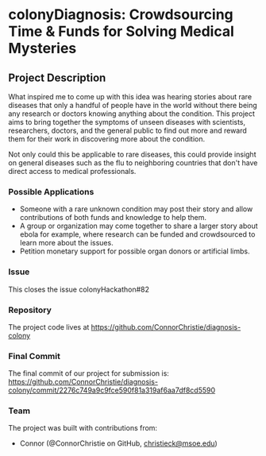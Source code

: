 # colonyDiagnosis: Crowdsourcing Time & Funds for Solving Medical Mysteries

## Project Description
What inspired me to come up with this idea was hearing stories about rare diseases that only a handful of people have in the world without there being any research or doctors knowing anything about the condition. This project aims to bring together the symptoms of unseen diseases with scientists, researchers, doctors, and the general public to find out more and reward them for their work in discovering more about the condition.

Not only could this be applicable to rare diseases, this could provide insight on general diseases such as the flu to neighboring countries that don't have direct access to medical professionals.

### Possible Applications
* Someone with a rare unknown condition may post their story and allow contributions of both funds and knowledge to help them.
* A group or organization may come together to share a larger story about ebola for example, where research can be funded and crowdsourced to learn more about the issues.
* Petition monetary support for possible organ donors or artificial limbs.

### Issue
This closes the issue colonyHackathon#82

### Repository

The project code lives at https://github.com/ConnorChristie/diagnosis-colony

### Final Commit
The final commit of our project for submission is:
https://github.com/ConnorChristie/diagnosis-colony/commit/2276c749a9c9fce590f81a319af6aa7df8cd5590

### Team
The project was built with contributions from:

- Connor (@ConnorChristie on GitHub, christieck@msoe.edu)

